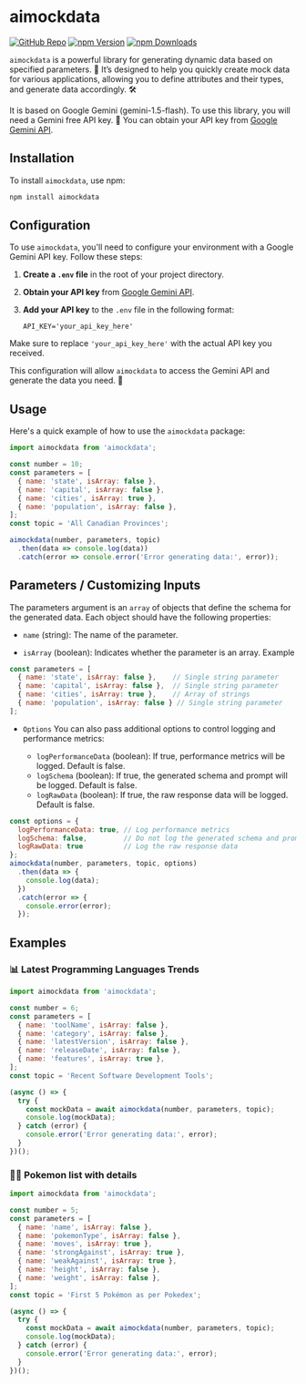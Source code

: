 # aimockdata

[![GitHub Repo](https://img.shields.io/github/repo-size/sanketpatel98/AiMockData?style=flat-square)](https://github.com/sanketpatel98/AiMockData)
[![npm Version](https://img.shields.io/npm/v/aimockdata?style=flat-square)](https://www.npmjs.com/package/aimockdata)
[![npm Downloads](https://img.shields.io/npm/dm/aimockdata?style=flat-square)](https://www.npmjs.com/package/aimockdata)

`aimockdata` is a powerful library for generating dynamic data based on specified parameters. 🚀 It’s designed to help you quickly create mock data for various applications, allowing you to define attributes and their types, and generate data accordingly. 🛠️

It is based on Google Gemini (gemini-1.5-flash). To use this library, you will need a Gemini free API key. 🔑 You can obtain your API key from [Google Gemini API](https://ai.google.dev/gemini-api/docs/api-key).

## Installation

To install `aimockdata`, use npm:

```bash
npm install aimockdata
```

## Configuration

To use `aimockdata`, you'll need to configure your environment with a Google Gemini API key. Follow these steps:

1. **Create a `.env` file** in the root of your project directory.
2. **Obtain your API key** from [Google Gemini API](https://ai.google.dev/gemini-api/docs/api-key).
3. **Add your API key** to the `.env` file in the following format:

    ```plaintext
    API_KEY='your_api_key_here'
    ```

Make sure to replace `'your_api_key_here'` with the actual API key you received.

This configuration will allow `aimockdata` to access the Gemini API and generate the data you need. 🔑


## Usage

Here's a quick example of how to use the `aimockdata` package:

```javascript
import aimockdata from 'aimockdata';

const number = 10;
const parameters = [
  { name: 'state', isArray: false },
  { name: 'capital', isArray: false },
  { name: 'cities', isArray: true },
  { name: 'population', isArray: false },
];
const topic = 'All Canadian Provinces';

aimockdata(number, parameters, topic)
  .then(data => console.log(data))
  .catch(error => console.error('Error generating data:', error));
```

## Parameters /  Customizing Inputs
The parameters argument is an `array` of objects that define the schema for the generated data. Each object should have the following properties:

- `name` (string): The name of the parameter. 

- `isArray` (boolean): Indicates whether the parameter is an array.
Example
```javascript
const parameters = [
  { name: 'state', isArray: false },    // Single string parameter
  { name: 'capital', isArray: false },  // Single string parameter
  { name: 'cities', isArray: true },    // Array of strings
  { name: 'population', isArray: false } // Single string parameter
];
```
- `Options`
You can also pass additional options to control logging and performance metrics:

    - `logPerformanceData` (boolean): If true, performance metrics will be logged. Default is false.
    - `logSchema` (boolean): If true, the generated schema and prompt will be logged. Default is false.
     - `logRawData` (boolean): If true, the raw response data will be logged. Default is false.
```js
const options = {
  logPerformanceData: true, // Log performance metrics
  logSchema: false,         // Do not log the generated schema and prompt
  logRawData: true          // Log the raw response data
};
aimockdata(number, parameters, topic, options)
  .then(data => {
    console.log(data);
  })
  .catch(error => {
    console.error(error);
  });
```
## Examples
### 📊 Latest Programming Languages Trends
```js 
import aimockdata from 'aimockdata';

const number = 6;
const parameters = [
  { name: 'toolName', isArray: false },
  { name: 'category', isArray: false },
  { name: 'latestVersion', isArray: false },
  { name: 'releaseDate', isArray: false },
  { name: 'features', isArray: true },
];
const topic = 'Recent Software Development Tools';

(async () => {
  try {
    const mockData = await aimockdata(number, parameters, topic);
    console.log(mockData);
  } catch (error) {
    console.error('Error generating data:', error);
  }
})();
```
### 🕵️‍♂️ Pokemon list with details
```js
import aimockdata from 'aimockdata';

const number = 5;
const parameters = [
  { name: 'name', isArray: false },
  { name: 'pokemonType', isArray: false },
  { name: 'moves', isArray: true },
  { name: 'strongAgainst', isArray: true },
  { name: 'weakAgainst', isArray: true },
  { name: 'height', isArray: false },
  { name: 'weight', isArray: false },
];
const topic = 'First 5 Pokémon as per Pokedex';

(async () => {
  try {
    const mockData = await aimockdata(number, parameters, topic);
    console.log(mockData);
  } catch (error) {
    console.error('Error generating data:', error);
  }
})();
```